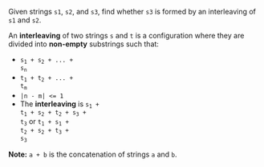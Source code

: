 Given strings `s1`, `s2`, and `s3`, find whether `s3` is formed by an interleaving of `s1` and `s2`.

An **interleaving** of two strings `s` and `t` is a configuration where they are divided into **non-empty** substrings such that:

- <code>s<sub>1</sub> + s<sub>2</sub> + ... + s<sub>n</sub></code>
- <code>t<sub>1</sub> + t<sub>2</sub> + ... + t<sub>m</sub></code>
- `|n - m| <= 1`
- The **interleaving** is <code>s<sub>1</sub> + t<sub>1</sub> + s<sub>2</sub> + t<sub>2</sub> + s<sub>3</sub> + t<sub>3</sub></code> or <code>t<sub>1</sub> + s<sub>1</sub> + t<sub>2</sub> + s<sub>2</sub> + t<sub>3</sub> + s<sub>3</sub></code>

**Note:** `a + b` is the concatenation of strings `a` and `b`.